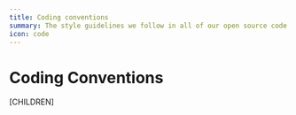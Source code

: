 ```yaml
---
title: Coding conventions
summary: The style guidelines we follow in all of our open source code
icon: code
---
```


# Coding Conventions

[CHILDREN]
